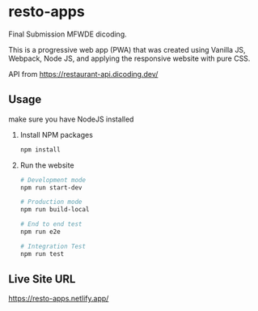 # resto-apps
Final Submission MFWDE dicoding.

This is a progressive web app (PWA) that was created using Vanilla JS, Webpack, Node JS, and applying the responsive website with pure CSS.

API from https://restaurant-api.dicoding.dev/

## Usage

make sure you have NodeJS installed

1. Install NPM packages

   ```sh
   npm install

   ```

2. Run the website

   ```sh
   # Development mode
   npm run start-dev

   # Production mode
   npm run build-local
   
   # End to end test
   npm run e2e
   
   # Integration Test
   npm run test
   ```

## Live Site URL

https://resto-apps.netlify.app/

